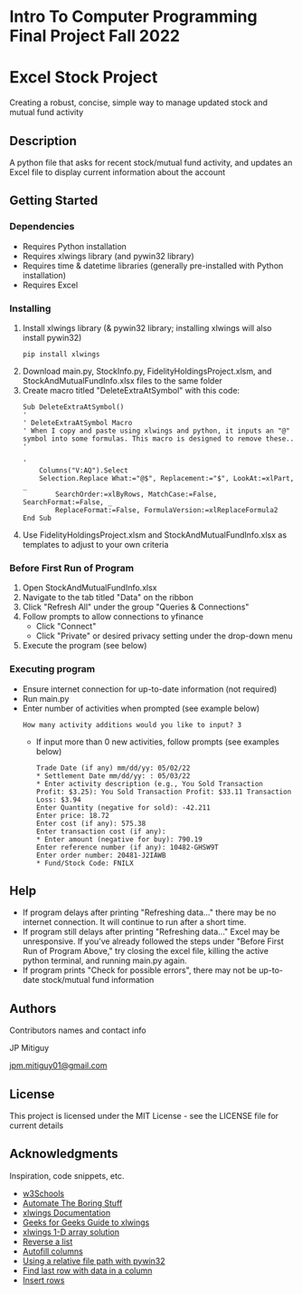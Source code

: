 # Intro To Computer Programming Final Project Fall 2022

# Excel Stock Project

Creating a robust, concise, simple way to manage updated stock and mutual fund activity

## Description

A python file that asks for recent stock/mutual fund activity, and updates an Excel file to display current information about the account 

## Getting Started

### Dependencies

* Requires Python installation
* Requires xlwings library (and pywin32 library)
* Requires time & datetime libraries (generally pre-installed with Python installation)
* Requires Excel

### Installing

1. Install xlwings library (& pywin32 library; installing xlwings will also install pywin32)
    ```
    pip install xlwings
    ```
2. Download main.py, StockInfo.py, FidelityHoldingsProject.xlsm, and StockAndMutualFundInfo.xlsx files to the same folder
3. Create macro titled "DeleteExtraAtSymbol" with this code:
    ```
    Sub DeleteExtraAtSymbol()
    '
    ' DeleteExtraAtSymbol Macro
    ' When I copy and paste using xlwings and python, it inputs an "@" symbol into some formulas. This macro is designed to remove these..
    '

    '
        Columns("V:AQ").Select
        Selection.Replace What:="@$", Replacement:="$", LookAt:=xlPart, _
            SearchOrder:=xlByRows, MatchCase:=False, SearchFormat:=False, _
            ReplaceFormat:=False, FormulaVersion:=xlReplaceFormula2
    End Sub
    ```
4. Use FidelityHoldingsProject.xlsm and StockAndMutualFundInfo.xlsx as templates to adjust to your own criteria

### Before First Run of Program
1. Open StockAndMutualFundInfo.xlsx
2. Navigate to the tab titled "Data" on the ribbon
3. Click "Refresh All" under the group "Queries & Connections"
4. Follow prompts to allow connections to yfinance
    * Click "Connect"
    * Click "Private" or desired privacy setting under the drop-down menu
5. Execute the program (see below)

### Executing program

* Ensure internet connection for up-to-date information (not required)
* Run main.py
* Enter number of activities when prompted (see example below)
    ```
    How many activity additions would you like to input? 3
    ```
    * If input more than 0 new activities, follow prompts (see examples below)
        ```
        Trade Date (if any) mm/dd/yy: 05/02/22
        * Settlement Date mm/dd/yy: : 05/03/22
        * Enter activity description (e.g., You Sold Transaction Profit: $3.25): You Sold Transaction Profit: $33.11 Transaction Loss: $3.94
        Enter Quantity (negative for sold): -42.211
        Enter price: 18.72
        Enter cost (if any): 575.38
        Enter transaction cost (if any): 
        * Enter amount (negative for buy): 790.19
        Enter reference number (if any): 10482-GHSW9T
        Enter order number: 20481-J2IAWB
        * Fund/Stock Code: FNILX
        ```

## Help

* If program delays after printing "Refreshing data..." there may be no internet connection. It will continue to run after a short time.
* If program still delays after printing "Refreshing data..." Excel may be unresponsive. If you've already followed the steps under "Before First Run of Program Above," try closing the excel file, killing the active python terminal, and running main.py again.
* If program prints "Check for possible errors", there may not be up-to-date stock/mutual fund information

## Authors

Contributors names and contact info

JP Mitiguy

jpm.mitiguy01@gmail.com

<!--## Version History

Coming soon!
* 0.2
    * Various bug fixes and optimizations
    * See [commit change]() or See [release history]()
* 0.1
    * Initial Release -->

## License

This project is licensed under the MIT License - see the LICENSE file for current details

## Acknowledgments

Inspiration, code snippets, etc.
* [w3Schools](https://www.w3schools.com/python/default.asp)
* [Automate The Boring Stuff](https://automatetheboringstuff.com/)
* [xlwings Documentation](https://docs.xlwings.org/en/latest/api.html)
* [Geeks for Geeks Guide to xlwings](https://www.geeksforgeeks.org/working-with-excel-files-in-python-using-xlwings/)
* [xlwings 1-D array solution](https://github.com/xlwings/xlwings/issues/398#:~:text=Note%20that%20currently%2C%201d%20arrays%20still%20require%20ndim%3D2%20to%20preserve%20the%20column%20orientation)
* [Reverse a list](https://www.geeksforgeeks.org/python-reversing-list/#:~:text=Using%20reversed()%20we%20can,to%20reverse%20list%20in%2Dplace.)
* [Autofill columns](https://stackoverflow.com/questions/41977016/xlwings-using-api-autofill-how-to-pass-a-range-as-argument-for-the-range-autofill)
* [Using a relative file path with pywin32](https://stackoverflow.com/questions/45183713/open-excel-file-to-run-macro-from-relative-file-path-in-python)
* [Find last row with data in a column](https://www.dataquest.io/blog/python-excel-xlwings-tutorial/#:~:text=It%20will%20be%20useful%20to%20be%20able%20to%20tell%20where%20our%20table%20ends.)
* [Insert rows](https://github.com/xlwings/xlwings/issues/1284)